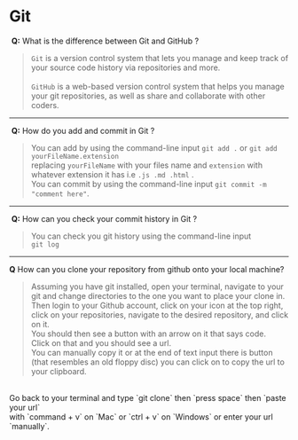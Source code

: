 # Git
​
**Q:** What is the difference between Git and GitHub ?
​
> `Git` is a version control system that lets you manage and keep track of your source code history via repositories and more. <br><br>`GitHub` is a web-based version control system that helps you manage your git repositories, as well as share and collaborate with other coders.
​
---
​
**Q:** How do you add and commit in Git ?
​
​
> You can add by using the command-line input `git add .` or `git add yourFileName.extension` <br>replacing `yourFileName` with your files name and `extension` with whatever extension it has i.e `.js .md .html` . <br>
You can commit by using the command-line input `git commit -m "comment here"`.
​
---
​
**Q:** How can you check your commit history in Git ?
​
> You can check you git history using the command-line input <br> 
 `git log`

 ---
 **Q** How can you clone your repository from github onto your local machine?

 > Assuming you have git installed, open your terminal, navigate to your git and change directories to the one you want to place your clone in. <br>
 Then login to your Github account, click on your icon at the top right, click on your repositories, navigate to the desired repository, and click on it. <br>
 You should then see a button with an arrow on it that says code. <br>
 Click on that and you should see a url. <br> You can manually copy it or at the end of text input there is button <br>(that resembles an old floppy disc) you can click on to copy the url to your clipboard.
<br>
Go back to your terminal and type `git clone` then `press space` then `paste your url` <br> with `command + v` on `Mac` or `ctrl + v` on `Windows` or enter your url `manually`.
 